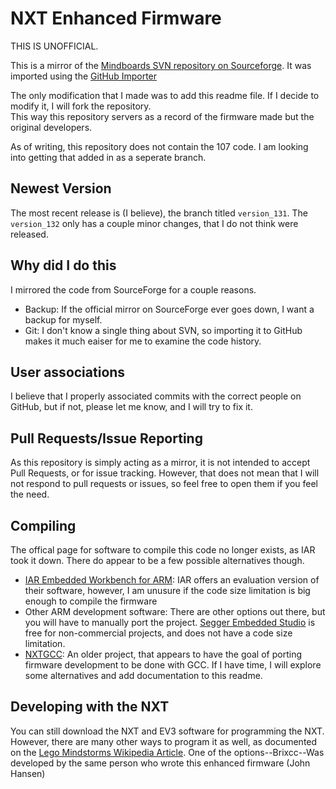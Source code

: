 # NXT Enhanced Firmware

THIS IS UNOFFICIAL. 

This is a mirror of the [Mindboards SVN repository on Sourceforge](https://sourceforge.net/projects/mindboards/). 
It was imported using the [GitHub Importer](https://docs.github.com/en/github/importing-your-projects-to-github/importing-source-code-to-github)

The only modification that I made was to add this readme file. If I decide to modify it, I will fork the repository.  
This way this repository servers as a record of the firmware made but the original developers. 

As of writing, this repository does not contain the 107 code. I am looking into getting that added in as a seperate branch. 


## Newest Version
The most recent release is (I believe), the branch titled `version_131`. The `version_132` only has a couple minor changes, that I do not think were released. 

## Why did I do this

I mirrored the code from SourceForge for a couple reasons. 
- Backup: If the official mirror on SourceForge ever goes down, I want a backup for myself. 
- Git: I don't know a single thing about SVN, so importing it to GitHub makes it much eaiser for me to examine the code history.

## User associations

I believe that I properly associated commits with the correct people on GitHub, but if not, please let me know, and I will try to fix it. 

## Pull Requests/Issue Reporting

As this repository is simply acting as a mirror, it is not intended to accept Pull Requests, or for issue tracking. However, that does not mean that I will not
respond to pull requests or issues, so feel free to open them if you feel the need. 

## Compiling

The offical page for software to compile this code no longer exists, as IAR took it down. There do appear to be a few possible alternatives though. 
- [IAR Embedded Workbench for ARM](https://www.iar.com/iar-embedded-workbench/#!?architecture=Arm): IAR offers an evaluation version of their software, however, I am unusure if the code size limitation is big enough to compile the firmware
- Other ARM development software: There are other options out there, but you will have to manually port the project. [Segger Embedded Studio](https://www.segger.com/products/development-tools/embedded-studio/) is 
  free for non-commercial projects, and does not have a code size limitation. 
- [NXTGCC](http://nxtgcc.sourceforge.net/): An older project, that appears to have the goal of porting firmware development to be done with GCC. 
If I have time, I will explore some alternatives and add documentation to this readme. 

## Developing with the NXT

You can still download the NXT and EV3 software for programming the NXT. However, there are many other ways to program it as well, as documented on the [Lego Mindstorms
Wikipedia Article](https://en.wikipedia.org/wiki/Lego_Mindstorms_NXT). One of the options--Brixcc--Was developed by the same person who wrote this enhanced firmware (John Hansen)
